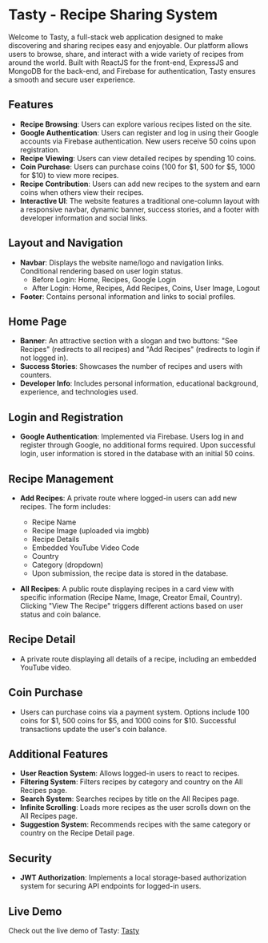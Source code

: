 # Tasty - Recipe Sharing System

Welcome to Tasty, a full-stack web application designed to make discovering and sharing recipes easy and enjoyable. Our platform allows users to browse, share, and interact with a wide variety of recipes from around the world. Built with ReactJS for the front-end, ExpressJS and MongoDB for the back-end, and Firebase for authentication, Tasty ensures a smooth and secure user experience.

## Features

- **Recipe Browsing**: Users can explore various recipes listed on the site.
- **Google Authentication**: Users can register and log in using their Google accounts via Firebase authentication. New users receive 50 coins upon registration.
- **Recipe Viewing**: Users can view detailed recipes by spending 10 coins.
- **Coin Purchase**: Users can purchase coins (100 for $1, 500 for $5, 1000 for $10) to view more recipes.
- **Recipe Contribution**: Users can add new recipes to the system and earn coins when others view their recipes.
- **Interactive UI**: The website features a traditional one-column layout with a responsive navbar, dynamic banner, success stories, and a footer with developer information and social links.

## Layout and Navigation

- **Navbar**: Displays the website name/logo and navigation links. Conditional rendering based on user login status.
  - Before Login: Home, Recipes, Google Login
  - After Login: Home, Recipes, Add Recipes, Coins, User Image, Logout
- **Footer**: Contains personal information and links to social profiles.

## Home Page

- **Banner**: An attractive section with a slogan and two buttons: "See Recipes" (redirects to all recipes) and "Add Recipes" (redirects to login if not logged in).
- **Success Stories**: Showcases the number of recipes and users with counters.
- **Developer Info**: Includes personal information, educational background, experience, and technologies used.

## Login and Registration

- **Google Authentication**: Implemented via Firebase. Users log in and register through Google, no additional forms required. Upon successful login, user information is stored in the database with an initial 50 coins.

## Recipe Management

- **Add Recipes**: A private route where logged-in users can add new recipes. The form includes:
  - Recipe Name
  - Recipe Image (uploaded via imgbb)
  - Recipe Details
  - Embedded YouTube Video Code
  - Country
  - Category (dropdown)
  - Upon submission, the recipe data is stored in the database.

- **All Recipes**: A public route displaying recipes in a card view with specific information (Recipe Name, Image, Creator Email, Country). Clicking "View The Recipe" triggers different actions based on user status and coin balance.

## Recipe Detail

- A private route displaying all details of a recipe, including an embedded YouTube video.

## Coin Purchase

- Users can purchase coins via a payment system. Options include 100 coins for $1, 500 coins for $5, and 1000 coins for $10. Successful transactions update the user's coin balance.

## Additional Features

- **User Reaction System**: Allows logged-in users to react to recipes.
- **Filtering System**: Filters recipes by category and country on the All Recipes page.
- **Search System**: Searches recipes by title on the All Recipes page.
- **Infinite Scrolling**: Loads more recipes as the user scrolls down on the All Recipes page.
- **Suggestion System**: Recommends recipes with the same category or country on the Recipe Detail page.

## Security

- **JWT Authorization**: Implements a local storage-based authorization system for securing API endpoints for logged-in users.

## Live Demo

Check out the live demo of Tasty: [Tasty](https://tasty-99.web.app/)
